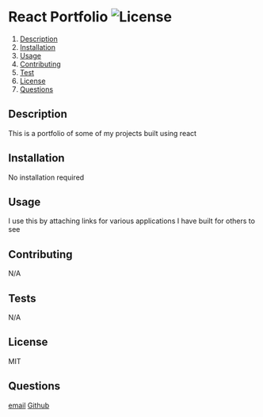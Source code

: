 # React Portfolio ![License](https://img.shields.io/badge/license-MIT-blue)

 1. [Description](#description)
 2. [Installation](#installation)
 3. [Usage](#usage)
 4. [Contributing](#contributing) 
 5. [Test](#tests)
 6. [License](#license)
 7. [Questions](#questions)

## Description
 This is a portfolio of some of my projects built using react

 ## Installation
 No installation required

 ## Usage
 I use this by attaching links for various applications I have built for others to see

 ## Contributing 
 N/A

 ## Tests 
 N/A

 ## License
 MIT

 ## Questions
[email](walleric23@gmail.com) [Github](www.github.com/walleric23)
